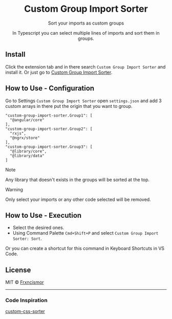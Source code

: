 <h1 align="center"> Custom Group Import Sorter </h1>

<p align="center"> Sort your imports as custom groups </p>
<p align="center"> In Typescript you can select multiple lines of imports and sort them in groups.</p>

## Install

Click the extension tab and in there search `Custom Group Import Sorter` and install it. Or just go to [Custom Group Import Sorter]().

## How to Use - Configuration

Go to Settings `Custom Group Import Sorter` open `settings.json` and add 3 custom arrays in there put the origin that you want to group.

```
"custom-group-import-sorter.Group1": [
  "@angular/core"
],
"custom-group-import-sorter.Group2": [
  "rxjs",
  "@ngrx/store"
],
"custom-group-import-sorter.Group3": [
  "@library/core",
  "@library/data"
]
```

> [!NOTE]
> Any library that doesn't exists in the groups will be sorted at the top.

> [!WARNING]
> Only select your imports or any other code selected will be removed.

## How to Use - Execution
- Select the desired ones.
- Using Command Palette `Cmd+Shift+P` and select `Custom Group Import Sorter: Sort`.

Or you can create a shortcut for this command in Keyboard Shortcuts in VS Code.

## License

MIT © [Frxncismor](https://github.com/frxncismor)

---

### Code Inspiration
[custom-css-sorter](https://github.com/nacho87/custom-css-sorter)
